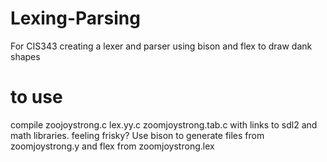 # Lexing-Parsing
For CIS343 creating a lexer and parser using bison and flex to draw dank shapes

# to use
compile zoojoystrong.c lex.yy.c zoomjoystrong.tab.c with links to sdl2 and math libraries.
feeling frisky? Use bison to generate files from zoomjoystrong.y and flex from zoomjoystrong.lex
